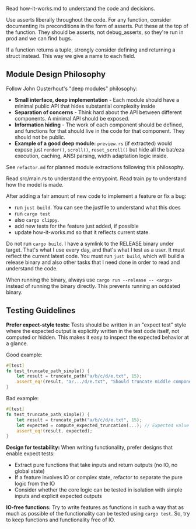 Read how-it-works.md to understand the code and decisions.

Use asserts liberally throughout the code. For any function, consider documenting its preconditions in the form of asserts. Put these at the top of the function. They should be asserts, not debug_asserts, so they're run in prod and we can find bugs.

If a function returns a tuple, strongly consider defining and returning a struct instead. This way we give a name to each field.

## Module Design Philosophy

Follow John Ousterhout's "deep modules" philosophy:
* **Small interface, deep implementation** - Each module should have a minimal public API that hides substantial complexity inside
* **Separation of concerns** - Think hard about the API between different components. A minimal API should be exposed.
* **Information hiding** - The work of each component should be defined, and functions for that should live in the code for that component. They should not be public.
* **Example of a good deep module:** `preview.rs` (if extracted) would expose just `render()`, `scroll()`, `reset_scroll()` but hide all the bat/eza execution, caching, ANSI parsing, width adaptation logic inside.

See `refactor.md` for planned module extractions following this philosophy.

Read src/main.rs to understand the entrypoint. Read train.py to understand how the model is made.

After adding a fair amount of new code to implement a feature or fix a bug:
* run `just build`. You can see the justfile to understand what this does
* run `cargo test`
* also `cargo clippy`.
* add new tests for the feature just added, if possible
* update how-it-works.md so that it reflects current state.

Do not run `cargo build`. I have a symlink to the RELEASE binary under target. That's what I use every day, and that's what I test as a user. It must reflect the current latest code. You must run `just build`, which will build a release binary and also other tasks that I need done in order to read and understand the code.

When running the binary, always use `cargo run --release -- <args>` instead of running the binary directly. This prevents running an outdated binary.

## Testing Guidelines

**Prefer expect-style tests:** Tests should be written in an "expect test" style where the expected output is explicitly written in the test code itself, not computed or hidden. This makes it easy to inspect the expected behavior at a glance.

Good example:
```rust
#[test]
fn test_truncate_path_simple() {
    let result = truncate_path("a/b/c/d/e.txt", 15);
    assert_eq!(result, "a/.../d/e.txt", "Should truncate middle components");
}
```

Bad example:
```rust
#[test]
fn test_truncate_path_simple() {
    let result = truncate_path("a/b/c/d/e.txt", 15);
    let expected = compute_expected_truncation(...); // Expected value is hidden
    assert_eq!(result, expected);
}
```

**Design for testability:** When writing functionality, prefer designs that enable expect tests:
* Extract pure functions that take inputs and return outputs (no IO, no global state)
* If a feature involves IO or complex state, refactor to separate the pure logic from the IO
* Consider whether the core logic can be tested in isolation with simple inputs and explicit expected outputs

**IO-free functions:** Try to write features as functions in such a way that as much as possible of the functionality can be tested using `cargo test`. So, try to keep functions and functionality free of IO.


